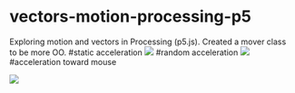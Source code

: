 # vectors-motion-processing-p5
Exploring motion and vectors in Processing (p5.js). Created a mover class to be more OO.
#static acceleration
<img src="http://zippy.gfycat.com/GrizzledAdeptBufflehead.gif"/>
#random acceleration
<img src="http://zippy.gfycat.com/RepentantUniformCrownofthornsstarfish.gif"/>
#acceleration toward mouse

<img src="http://zippy.gfycat.com/RepentantUniformCrownofthornsstarfish.gif"/>

